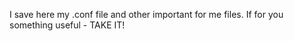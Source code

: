 I save here my .conf file and other important for me files.
If for you something useful - TAKE IT! 


